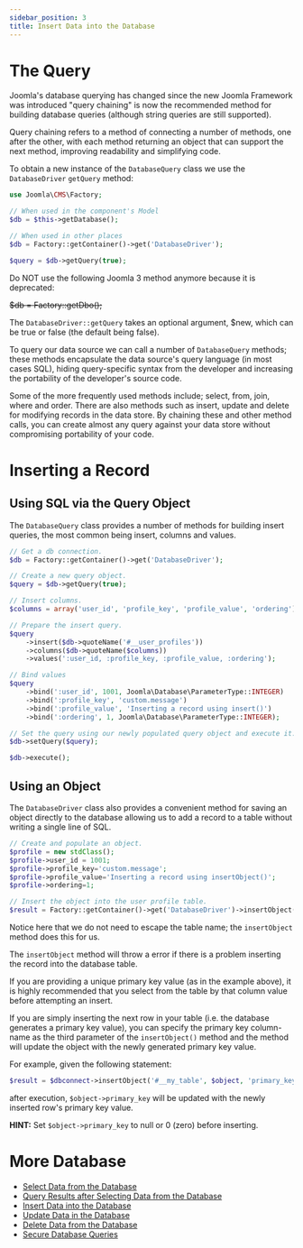 ```yaml
---
sidebar_position: 3
title: Insert Data into the Database
---
```


# The Query
Joomla's database querying has changed since the new Joomla Framework was introduced "query chaining" is now the recommended method for building database queries (although string queries are still supported).

Query chaining refers to a method of connecting a number of methods, one after the other, with each method returning an object that can support the next method, improving readability and simplifying code.

To obtain a new instance of the ``DatabaseQuery`` class we use the ``DatabaseDriver`` ``getQuery`` method:
```php
use Joomla\CMS\Factory;

// When used in the component's Model
$db = $this->getDatabase();

// When used in other places
$db = Factory::getContainer()->get('DatabaseDriver');

$query = $db->getQuery(true);
```
Do NOT use the following Joomla 3 method anymore because it is deprecated:

~~$db = Factory::getDbo();~~

The ``DatabaseDriver::getQuery`` takes an optional argument, $new, which can be true or false (the default being false).

To query our data source we can call a number of ``DatabaseQuery`` methods; these methods encapsulate the data source's query language (in most cases SQL), hiding query-specific syntax from the developer and increasing the portability of the developer's source code.

Some of the more frequently used methods include; select, from, join, where and order. There are also methods such as insert, update and delete for modifying records in the data store. By chaining these and other method calls, you can create almost any query against your data store without compromising portability of your code.

# Inserting a Record

## Using SQL via the Query Object
The ``DatabaseQuery`` class provides a number of methods for building insert queries, the most common being insert, columns and values.

```php
// Get a db connection.
$db = Factory::getContainer()->get('DatabaseDriver');

// Create a new query object.
$query = $db->getQuery(true);

// Insert columns.
$columns = array('user_id', 'profile_key', 'profile_value', 'ordering');

// Prepare the insert query.
$query
    ->insert($db->quoteName('#__user_profiles'))
    ->columns($db->quoteName($columns))
    ->values(':user_id, :profile_key, :profile_value, :ordering');

// Bind values
$query
    ->bind(':user_id', 1001, Joomla\Database\ParameterType::INTEGER)
    ->bind(':profile_key', 'custom.message')
    ->bind(':profile_value', 'Inserting a record using insert()')
    ->bind(':ordering', 1, Joomla\Database\ParameterType::INTEGER);

// Set the query using our newly populated query object and execute it.
$db->setQuery($query);

$db->execute();
```
## Using an Object
The ``DatabaseDriver`` class also provides a convenient method for saving an object directly to the database allowing us to add a record to a table without writing a single line of SQL.
```php
// Create and populate an object.
$profile = new stdClass();
$profile->user_id = 1001;
$profile->profile_key='custom.message';
$profile->profile_value='Inserting a record using insertObject()';
$profile->ordering=1;

// Insert the object into the user profile table.
$result = Factory::getContainer()->get('DatabaseDriver')->insertObject('#__user_profiles', $profile);
```
Notice here that we do not need to escape the table name; the ``insertObject`` method does this for us.

The ``insertObject`` method will throw a error if there is a problem inserting the record into the database table.

If you are providing a unique primary key value (as in the example above), it is highly recommended that you select from the table by that column value before attempting an insert.

If you are simply inserting the next row in your table (i.e. the database generates a primary key value), you can specify the primary key column-name as the third parameter of the ``insertObject()`` method and the method will update the object with the newly generated primary key value.

For example, given the following statement:
```php
$result = $dbconnect->insertObject('#__my_table', $object, 'primary_key');
```
after execution, ```$object->primary_key``` will be updated with the newly inserted row's primary key value.

**HINT:** 
Set ``$object->primary_key`` to null or 0 (zero) before inserting.

# More Database
- [Select Data from the Database](/docs/general-concepts/database/select-data)
- [Query Results after Selecting Data from the Database](/docs/general-concepts/database/query-results.md)
- [Insert Data into the Database](/docs/general-concepts/database/insert-data)
- [Update Data in the Database](/docs/general-concepts/database/update-data)
- [Delete Data from the Database](/docs/general-concepts/database/delete-data)
- [Secure Database Queries](/docs/next/security/secure-db-queries)
